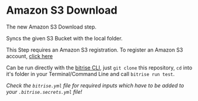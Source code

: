 # Amazon S3 Download

The new Amazon S3 Download step.

Syncs the given S3 Bucket with the local folder.

This Step requires an Amazon S3 registration. To register an Amazon S3 account, [click here](http://aws.amazon.com/s3/)

Can be run directly with the [bitrise CLI](https://github.com/bitrise-io/bitrise),
just `git clone` this repository, `cd` into it's folder in your Terminal/Command Line
and call `bitrise run test`.

*Check the `bitrise.yml` file for required inputs which have to be
added to your `.bitrise.secrets.yml` file!*
